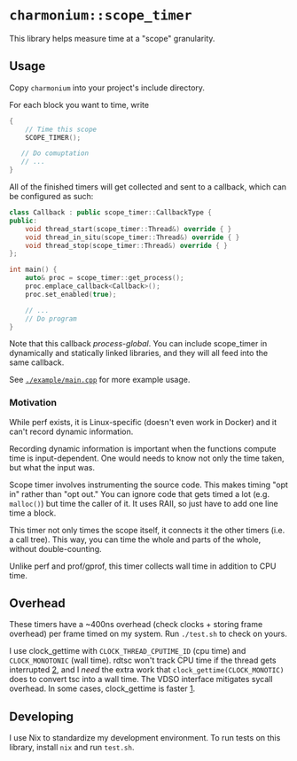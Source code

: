 # `charmonium::scope_timer`

This library helps measure time at a "scope" granularity.

## Usage

Copy `charmonium` into your project's include directory.

For each block you want to time, write

```cpp
{
    // Time this scope
    SCOPE_TIMER();

   // Do comuptation
   // ...
}
```

All of the finished timers will get collected and sent to a callback, which
can be configured as such:

```cpp
class Callback : public scope_timer::CallbackType {
public:
    void thread_start(scope_timer::Thread&) override { }
    void thread_in_situ(scope_timer::Thread&) override { }
    void thread_stop(scope_timer::Thread&) override { }
};

int main() {
    auto& proc = scope_timer::get_process();
    proc.emplace_callback<Callback>();
    proc.set_enabled(true);

    // ...
    // Do program
}
```

Note that this callback _process-global_. You can include scope_timer in
dynamically and statically linked libraries, and they will all feed into the
same callback.

See [`./example/main.cpp`][3] for more example usage.

### Motivation

While perf exists, it is Linux-specific (doesn't even work in Docker) and it
can't record dynamic information.

Recording dynamic information is important when the functions compute time is
input-dependent. One would needs to know not only the time taken, but what
the input was.

Scope timer involves instrumenting the source code. This makes timing "opt
in" rather than "opt out." You can ignore code that gets timed a lot
(e.g. `malloc()`) but time the caller of it. It uses RAII, so just have to
add one line time a block.

This timer not only times the scope itself, it connects it the other timers
(i.e. a call tree). This way, you can time the whole and parts of the whole,
without double-counting.

Unlike perf and prof/gprof, this timer collects wall time in addition to CPU
time.

## Overhead

These timers have a ~400ns overhead (check clocks + storing frame overhead)
per frame timed on my system. Run `./test.sh` to check on yours.

I use clock_gettime with `CLOCK_THREAD_CPUTIME_ID` (cpu time) and
`CLOCK_MONOTONIC` (wall time). rdtsc won't track CPU time if the thread
gets interrupted [2], and I *need* the extra work that
`clock_gettime(CLOCK_MONOTIC)` does to convert tsc into a wall time. The
VDSO interface mitigates sycall overhead. In some cases, clock_gettime
is faster [1].

## Developing

I use Nix to standardize my development environment. To run tests on this
library, install `nix` and run `test.sh`.

[1]: https://stackoverflow.com/questions/7935518/is-clock-gettime-adequate-for-submicrosecond-timing
[2]: https://stackoverflow.com/questions/42189976/calculate-system-time-using-rdtsc
[3]: https://github.com/charmoniumQ/scope_timer/tree/main/example/main.cpp
